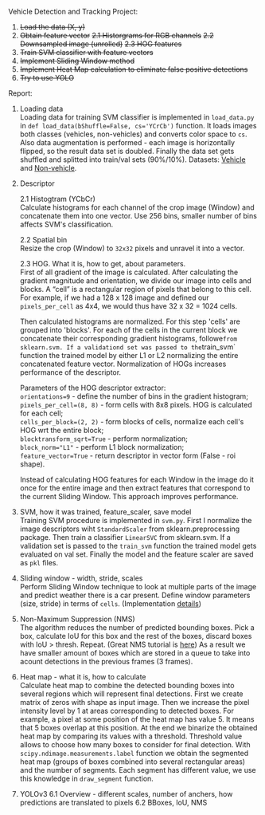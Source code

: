 Vehicle Detection and Tracking Project:

1. ~~Load the data (X, y)~~
2. ~~Obtain feature vector~~
    ~~2.1 Historgrams for RGB channels~~
    ~~2.2 Downsampled image (unrolled)~~
    ~~2.3 HOG features~~
3. ~~Train SVM classifier with feature vectors~~
4. ~~Implement Sliding Window method~~
5. ~~Implement Heat Map calculation to eliminate false positive detections~~
6. ~~Try to use YOLO~~

Report:
1. Loading data  
Loading data for training SVM classifier is implemented in `load_data.py` in `def load_data(bShuffle=False, cs='YCrCb')` function. It loads images both classes (vehicles, non-vehicles) and converts color space to `cs`. Also data augmentation is performed - each image is horizontally flipped, so the result data set is doubled. Finally the data set gets shuffled and splitted into train/val sets (90%/10%).
Datasets: <a href="https://s3.amazonaws.com/udacity-sdc/Vehicle_Tracking/vehicles.zip">Vehicle</a> and <a href="https://s3.amazonaws.com/udacity-sdc/Vehicle_Tracking/non-vehicles.zip">Non-vehicle</a>.  

2. Descriptor  

    2.1 Histogtram (YCbCr)  
    Calculate histograms for each channel of the crop image (Window) and concatenate them into one vector. Use 256 bins,
    smaller number of bins affects SVM's classification.  
    
    2.2 Spatial bin  
    Resize the crop (Window) to `32x32` pixels and unravel it into a vector.  
    
    2.3 HOG. What it is, how to get, about parameters.  
    First of all gradient of the image is calculated. After calculating the gradient magnitude and orientation, we divide our
    image into cells and blocks.
    A “cell” is a rectangular region of pixels that belong to this cell. For example, if we had a 128 x 128 image and defined 
    our `pixels_per_cell` as 4x4, we would thus have 32 x 32 = 1024 cells.
     
    Then calculated histograms are normalized. For this step 'cells' are grouped into 'blocks'.	For each of the cells in the 
    current block we concatenate their corresponding gradient histograms, followe` from sklearn.svm. If a validationd set was passed to the `train_svm` function the trained model  by either L1 or L2 normalizing the entire 
    concatenated feature vector. Normalization of HOGs increases performance of the descriptor.
    
    Parameters of the HOG descriptor extractor:  
    `orientations=9` - define the number of bins in the gradient histogram;  
    `pixels_per_cell=(8, 8)` - form cells with 8x8 pixels. HOG is calculated for each cell;  
    `cells_per_block=(2, 2)` - form blocks of cells, normalize each cell's HOG wrt the entire block;  
    `blocktransform_sqrt=True` - perform normalization;  
    `block_norm="L1"` -  perform L1 block normalization;  
    `feature_vector=True` - return descriptor in vector form (False - roi shape).  

    Instead of calculating HOG features for each Window in the image do it once for the entire image and then extract 
    features that correspond to the current Sliding Window. This approach improves performance.  

3. SVM, how it was trained, feature_scaler, save model  
Training SVM procedure is implemented in `svm.py`. First I normalize the image descriptors wiht `StandardScaler` from sklearn.preprocessing package. Then train a classifier `LinearSVC` from sklearn.svm. If a validation set is passed to the `train_svm` function the trained model gets evaluated on val set. Finally the model and the feature scaler are saved as `pkl` files.  

4. Sliding window - width, stride, scales  
Perform Sliding Window technique to look at multiple parts of the image and predict weather there is a car present. Define window parameters (size, stride) in terms of `cells`. (Implementation <a href="https://www.pyimagesearch.com/2015/03/23/sliding-windows-for-object-detection-with-python-and-opencv/">details</a>)  

5. Non-Maximum Suppression (NMS)  
The algorithm reduces the number of predicted bounding boxes. Pick a box, calculate IoU for this box and the rest of the boxes, discard boxes with IoU > thresh. Repeat. (Great NMS tutorial is <a href="https://www.pyimagesearch.com/2015/02/16/faster-non-maximum-suppression-python/">here</a>) As a result we have smaller amount of boxes which are stored in a queue to take into acount detections in the previous frames (3 frames).  

6. Heat map - what it is, how to calculate  
Calculate heat map to combine the detected bounding boxes into several regions which will represent final detections. First we create matrix of zeros with shape as input image. Then we increase the pixel intensity level by 1 at areas corresponding to detected boxes. For example, a pixel at some position of the heat map has value 5. It means that 5 boxes overlap at this position. At the end we binarize the obtained heat map by comparing its values with a threshold. Threshold value allows to choose how many boxes to consider for final detection. With `scipy.ndimage.measurements.label` function we obtain the segmented heat map (groups of boxes combined into several rectangular areas) and the number of segments. Each segment has different value, we use this knowledge in `draw_segment` function.  

7. YOLOv3
    6.1 Overview - different scales, number of anchers, how predictions are translated to pixels
    6.2 BBoxes, IoU, NMS
